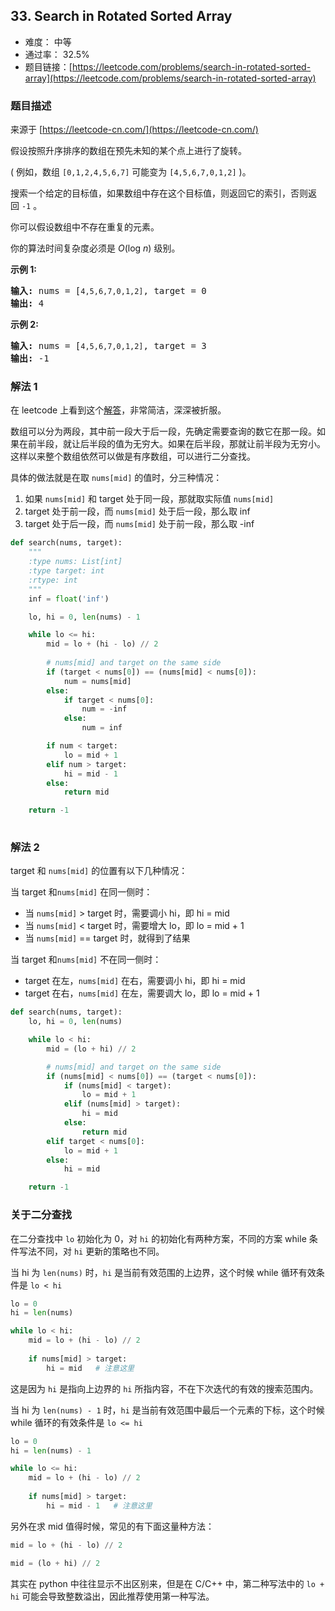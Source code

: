 ## 33. Search in Rotated Sorted Array

- 难度： 中等
- 通过率： 32.5%
- 题目链接：[https://leetcode.com/problems/search-in-rotated-sorted-array](https://leetcode.com/problems/search-in-rotated-sorted-array)


### 题目描述

来源于 [https://leetcode-cn.com/](https://leetcode-cn.com/)

<p>假设按照升序排序的数组在预先未知的某个点上进行了旋转。</p>

<p>( 例如，数组&nbsp;<code>[0,1,2,4,5,6,7]</code>&nbsp;可能变为&nbsp;<code>[4,5,6,7,0,1,2]</code>&nbsp;)。</p>

<p>搜索一个给定的目标值，如果数组中存在这个目标值，则返回它的索引，否则返回&nbsp;<code>-1</code>&nbsp;。</p>

<p>你可以假设数组中不存在重复的元素。</p>

<p>你的算法时间复杂度必须是&nbsp;<em>O</em>(log&nbsp;<em>n</em>) 级别。</p>

<p><strong>示例 1:</strong></p>

<pre><strong>输入:</strong> nums = [<code>4,5,6,7,0,1,2]</code>, target = 0
<strong>输出:</strong> 4
</pre>

<p><strong>示例&nbsp;2:</strong></p>

<pre><strong>输入:</strong> nums = [<code>4,5,6,7,0,1,2]</code>, target = 3
<strong>输出:</strong> -1</pre>


### 解法 1

在 leetcode 上看到这个[解答](https://leetcode.com/problems/search-in-rotated-sorted-array/discuss/14435/Clever-idea-making-it-simple)，非常简洁，深深被折服。

数组可以分为两段，其中前一段大于后一段，先确定需要查询的数它在那一段。如果在前半段，就让后半段的值为无穷大。如果在后半段，那就让前半段为无穷小。这样以来整个数组依然可以做是有序数组，可以进行二分查找。

具体的做法就是在取 `nums[mid]` 的值时，分三种情况：

1. 如果 `nums[mid]` 和 target 处于同一段，那就取实际值 `nums[mid]`
2. target 处于前一段，而 `nums[mid]` 处于后一段，那么取 inf
3. target 处于后一段，而 `nums[mid]` 处于前一段，那么取 -inf

```python
def search(nums, target):
    """
    :type nums: List[int]
    :type target: int
    :rtype: int
    """
    inf = float('inf')

    lo, hi = 0, len(nums) - 1

    while lo <= hi:
        mid = lo + (hi - lo) // 2
        
        # nums[mid] and target on the same side
        if (target < nums[0]) == (nums[mid] < nums[0]):
            num = nums[mid]
        else:
            if target < nums[0]:
                num = -inf
            else:
                num = inf

        if num < target:
            lo = mid + 1
        elif num > target:
            hi = mid - 1
        else:
            return mid

    return -1
                    
```

### 解法 2

target 和 `nums[mid]` 的位置有以下几种情况：

当 target 和`nums[mid]` 在同一侧时：

- 当 `nums[mid]` > target 时，需要调小 hi，即 hi = mid
- 当 `nums[mid]` < target 时，需要增大 lo，即 lo = mid + 1
- 当 `nums[mid]` == target 时，就得到了结果  
    
当 target 和`nums[mid]` 不在同一侧时：

- target 在左，`nums[mid]` 在右，需要调小 hi，即 hi = mid
- target 在右，`nums[mid]` 在左，需要调大 lo，即 lo = mid + 1

```python
def search(nums, target):
    lo, hi = 0, len(nums)

    while lo < hi:
        mid = (lo + hi) // 2

        # nums[mid] and target on the same side
        if (nums[mid] < nums[0]) == (target < nums[0]):
            if (nums[mid] < target):
                lo = mid + 1
            elif (nums[mid] > target):
                hi = mid
            else:
                return mid
        elif target < nums[0]:
            lo = mid + 1
        else:
            hi = mid

    return -1
```

### 关于二分查找

在二分查找中 `lo` 初始化为 0，对 `hi` 的初始化有两种方案，不同的方案 while 条件写法不同，对 `hi` 更新的策略也不同。


当 hi 为 `len(nums)` 时，`hi` 是当前有效范围的上边界，这个时候 while 循环有效条件是 `lo < hi`

```python
lo = 0
hi = len(nums)

while lo < hi:
    mid = lo + (hi - lo) // 2
    
    if nums[mid] > target:
        hi = mid   # 注意这里
```

这是因为 `hi` 是指向上边界的 `hi` 所指内容，不在下次迭代的有效的搜索范围内。

当 hi 为 `len(nums) - 1` 时，`hi` 是当前有效范围中最后一个元素的下标，这个时候 while 循环的有效条件是 `lo <= hi`

```python
lo = 0
hi = len(nums) - 1

while lo <= hi:
    mid = lo + (hi - lo) // 2
    
    if nums[mid] > target:
        hi = mid - 1   # 注意这里
```


另外在求 mid 值得时候，常见的有下面这量种方法：

```python
mid = lo + (hi - lo) // 2

mid = (lo + hi) // 2
```

其实在 python 中往往显示不出区别来，但是在 C/C++ 中，第二种写法中的 `lo + hi` 可能会导致整数溢出，因此推荐使用第一种写法。